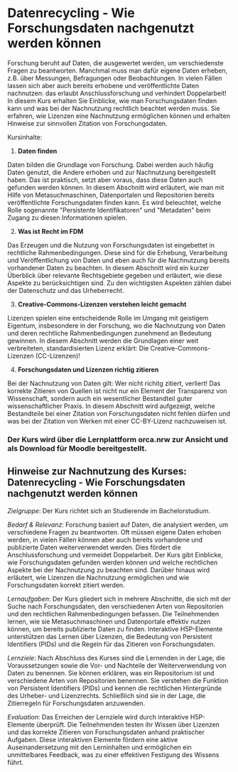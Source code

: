 # Datenrecycling - Wie Forschungsdaten nachgenutzt werden können

Forschung beruht auf Daten, die ausgewertet werden, um verschiedenste Fragen zu beantworten. Manchmal muss man dafür eigene Daten erheben, z.B. über Messungen, Befragungen oder Beobachtungen. In vielen Fällen lassen sich aber auch bereits erhobene und veröffentlichte Daten nachnutzen: das erlaubt Anschlussforschung und verhindert Doppelarbeit! In diesem Kurs erhalten Sie Einblicke, wie man Forschungsdaten finden kann und was bei der Nachnutzung rechtlich beachtet werden muss. Sie erfahren, wie Lizenzen eine Nachnutzung ermöglichen können und erhalten Hinweise zur sinnvollen Zitation von Forschungsdaten.

Kursinhalte:

1. **Daten finden**

Daten bilden die Grundlage von Forschung. Dabei werden auch häufig Daten genutzt, die Andere erhoben und zur Nachnutzung bereitgestellt haben. Das ist praktisch, setzt aber voraus, dass diese Daten auch gefunden werden können. In diesem Abschnitt wird erläutert, wie man mit Hilfe von Metasuchmaschinen, Datenportalen und Repositorien bereits veröffentlichte Forschungsdaten finden kann. Es wird beleuchtet, welche Rolle sogenannte "Persistente Identifikatoren" und "Metadaten" beim Zugang zu diesen Informationen spielen.

2. **Was ist Recht im FDM**

Das Erzeugen und die Nutzung von Forschungsdaten ist eingebettet in rechtliche Rahmenbedingungen. Diese sind für die Erhebung, Verarbeitung und Veröffentlichung von Daten und eben auch für die Nachnutzung bereits vorhandener Daten zu beachten. In diesem Abschnitt wird ein kurzer Überblick über relevante Rechtsgebiete gegeben und erläutert, wie diese Aspekte zu berücksichtigen sind. Zu den wichtigsten Aspekten zählen dabei der Datenschutz und das Urheberrecht.

3. **Creative-Commons-Lizenzen verstehen leicht gemacht**

Lizenzen spielen eine entscheidende Rolle im Umgang mit geistigem Eigentum, insbesondere in der Forschung, wo die Nachnutzung von Daten und deren rechtliche Rahmenbedingungen zunehmend an Bedeutung gewinnen. In diesem Abschnitt werden die Grundlagen einer weit verbreiteten, standardisierten Lizenz erklärt: Die Creative-Commons-Lizenzen (CC-Lizenzen)!

4. **Forschungsdaten und Lizenzen richtig zitieren**

Bei der Nachnutzung von Daten gilt: Wer nicht richitg zitiert, verliert! Das korrekte Zitieren von Quellen ist nicht nur ein Element der Transparenz von Wissenschaft, sondern auch ein wesentlicher Bestandteil guter wissenschaftlicher Praxis. In diesem Abschnitt wird aufgezeigt, welche Bestandteile bei einer Zitation von Forschungsdaten nicht fehlen dürfen und was bei der Zitation von Werken mit einer CC-BY-Lizenz nachzuweisen ist.

### Der Kurs wird über die Lernplattform orca.nrw zur Ansicht und als Download für Moodle bereitgestellt. 

## Hinweise zur Nachnutzung des Kurses: Datenrecycling - Wie Forschungsdaten nachgenutzt werden können

*Zielgruppe*: Der Kurs richtet sich an Studierende im Bachelorstudium.

*Bedarf & Relevanz*: Forschung basiert auf Daten, die analysiert werden, um verschiedene Fragen zu beantworten. Oft müssen eigene Daten erhoben werden, in vielen Fällen können aber auch bereits vorhandene und publizierte Daten weiterverwendet werden. Dies fördert die Anschlussforschung und vermeidet Doppelarbeit. Der Kurs gibt Einblicke, wie Forschungsdaten gefunden werden können und welche rechtlichen Aspekte bei der Nachnutzung zu beachten sind. Darüber hinaus wird erläutert, wie Lizenzen die Nachnutzung ermöglichen und wie Forschungsdaten korrekt zitiert werden.

*Lernaufgaben*: Der Kurs gliedert sich in mehrere Abschnitte, die sich mit der Suche nach Forschungsdaten, den verschiedenen Arten von Repositorien und den rechtlichen Rahmenbedingungen befassen. Die Teilnehmenden lernen, wie sie Metasuchmaschinen und Datenportale effektiv nutzen können, um bereits publizierte Daten zu finden. Interaktive H5P-Elemente unterstützen das Lernen über Lizenzen, die Bedeutung von Persistent Identifiers (PIDs) und die Regeln für das Zitieren von Forschungsdaten.

*Lernziele*: Nach Abschluss des Kurses sind die Lernenden in der Lage, die Voraussetzungen sowie die Vor- und Nachteile der Weiterverwendung von Daten zu benennen. Sie können erklären, was ein Repositorium ist und verschiedene Arten von Repositorien benennen. Sie verstehen die Funktion von Persistent Identifiers (PIDs) und kennen die rechtlichen Hintergründe des Urheber- und Lizenzrechts. Schließlich sind sie in der Lage, die Zitierregeln für Forschungsdaten anzuwenden.

*Evaluation*: Das Erreichen der Lernziele wird durch interaktive H5P-Elemente überprüft. Die Teilnehmenden testen ihr Wissen über Lizenzen und das korrekte Zitieren von Forschungsdaten anhand praktischer Aufgaben. Diese interaktiven Elemente fördern eine aktive Auseinandersetzung mit den Lerninhalten und ermöglichen ein unmittelbares Feedback, was zu einer effektiven Festigung des Wissens führt.
